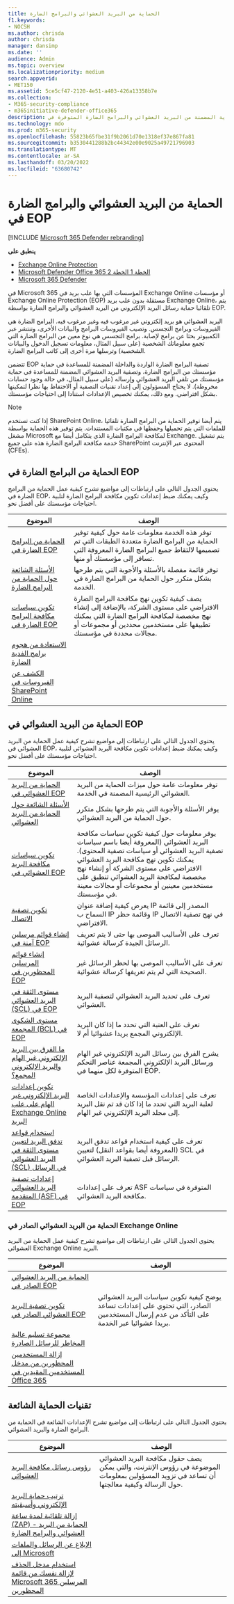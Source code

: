 ```yaml
---
title: الحماية من البريد العشوائي والبرامج الضارة
f1.keywords:
- NOCSH
ms.author: chrisda
author: chrisda
manager: dansimp
ms.date: ''
audience: Admin
ms.topic: overview
ms.localizationpriority: medium
search.appverid:
- MET150
ms.assetid: 5ce5cf47-2120-4e51-a403-426a13358b7e
ms.collection:
- M365-security-compliance
- m365initiative-defender-office365
description: يمكن للمسؤولين التعرف على الحماية المضمنة من البريد العشوائي والبرامج الضارة المتوفرة في Exchange Online Protection (EOP).
ms.technology: mdo
ms.prod: m365-security
ms.openlocfilehash: 55823b65fbe31f9b2061d70e1318ef37e867fa81
ms.sourcegitcommit: b3530441288b2bc44342e00e9025a49721796903
ms.translationtype: MT
ms.contentlocale: ar-SA
ms.lasthandoff: 03/20/2022
ms.locfileid: "63680742"
---
```

# <a name="anti-spam-and-anti-malware-protection-in-eop"></a>الحماية من البريد العشوائي والبرامج الضارة في EOP

[!INCLUDE [Microsoft 365 Defender rebranding](../includes/microsoft-defender-for-office.md)]

**ينطبق على**
- [Exchange Online Protection](exchange-online-protection-overview.md)
- [Microsoft Defender Office 365 الخطة 1 الخطة 2](defender-for-office-365.md)
- [Microsoft 365 Defender](../defender/microsoft-365-defender.md)

في Microsoft 365 المؤسسات التي بها علب بريد في Exchange Online أو مؤسسات Exchange Online Protection (EOP) مستقلة بدون علب بريد Exchange Online، يتم تلقائيا حماية رسائل البريد الإلكتروني من البريد العشوائي والبرامج الضارة بواسطة EOP.

البريد العشوائي هو بريد إلكتروني غير مرغوب فيه وغير مرغوب فيه. البرامج الضارة هي الفيروسات وبرامج التجسس. وتصيب الفيروسات البرامج والبيانات الأخرى، وتنتشر عبر الكمبيوتر بحثا عن برامج لإصابة. برامج التجسس هي نوع معين من البرامج الضارة التي تجمع معلوماتك الشخصية (على سبيل المثال، معلومات تسجيل الدخول والبيانات الشخصية) وترسلها مرة أخرى إلى كاتب البرامج الضارة.

تتضمن EOP تصفية البرامج الضارة الواردة والداخلة المضمنة للمساعدة في حماية مؤسستك من البرامج الضارة، وتصفية البريد العشوائي المضمنة للمساعدة في حماية مؤسستك من تلقي البريد العشوائي وإرساله (على سبيل المثال، في حالة وجود حسابات مخروطة). لا يحتاج المسؤولون إلى إعداد تقنيات التصفية أو الاحتفاظ بها نظرا لتمكينها بشكل افتراضي. ومع ذلك، يمكنك تخصيص الإعدادات استنادا إلى احتياجات مؤسستك.

> [!NOTE]
> إذا كنت تستخدم SharePoint Online، يتم أيضا توفير الحماية من البرامج الضارة تلقائيا للملفات التي يتم تحميلها وحفظها في مكتبات المستندات. يتم توفير هذه الحماية بواسطة مشغل Microsoft لمكافحة البرامج الضارة الذي يتكامل أيضا مع Exchange. يتم تشغيل خدمة مكافحة البرامج الضارة هذه على جميع SharePoint المحتوى عبر الإنترنت (CFEs).

## <a name="anti-malware-protection-in-eop"></a>الحماية من البرامج الضارة في EOP

يحتوي الجدول التالي على ارتباطات إلى مواضيع تشرح كيفية عمل الحماية من البرامج الضارة في EOP، وكيف يمكنك ضبط إعدادات تكوين مكافحة البرامج الضارة لتلبية احتياجات مؤسستك على أفضل نحو.

|الموضوع|الوصف|
|---|---|
|[الحماية من البرامج الضارة في EOP](anti-malware-protection.md)|توفر هذه الخدمة معلومات عامة حول كيفية توفير الحماية من البرامج الضارة متعددة الطبقات التي تم تصميمها لالتقاط جميع البرامج الضارة المعروفة التي تسافر إلى مؤسستك أو منها.|
|[الأسئلة الشائعة حول الحماية من البرامج الضارة](anti-malware-protection-faq-eop.yml)|توفر قائمة مفصلة بالأسئلة والأجوبة التي يتم طرحها بشكل متكرر حول الحماية من البرامج الضارة في الخدمة.|
|[تكوين سياسات مكافحة البرامج الضارة في EOP](configure-anti-malware-policies.md)|يصف كيفية تكوين نهج مكافحة البرامج الضارة الافتراضي على مستوى الشركة، بالإضافة إلى إنشاء نهج مخصصة لمكافحة البرامج الضارة التي يمكنك تطبيقها على مستخدمين محددين أو مجموعات أو مجالات محددة في مؤسستك.|
|[الاستعادة من هجوم برامج الفدية الضارة](recover-from-ransomware.md)||
|[الكشف عن الفيروسات في SharePoint Online](virus-detection-in-spo.md)|

## <a name="anti-spam-protection-in-eop"></a>الحماية من البريد العشوائي في EOP

يحتوي الجدول التالي على ارتباطات إلى مواضيع تشرح كيفية عمل الحماية من البريد العشوائي في EOP، وكيف يمكنك ضبط إعدادات تكوين مكافحة البريد العشوائي لتلبية احتياجات مؤسستك على أفضل نحو.

|الموضوع|الوصف|
|---|---|
|[الحماية من البريد العشوائي في EOP](anti-spam-protection.md)|توفر معلومات عامة حول ميزات الحماية من البريد العشوائي الرئيسية المضمنة في الخدمة.|
|[الأسئلة الشائعة حول الحماية من البريد العشوائي](anti-spam-protection-faq.yml)|يوفر الأسئلة والأجوبة التي يتم طرحها بشكل متكرر حول الحماية من البريد العشوائي.|
|[تكوين سياسات مكافحة البريد العشوائي في EOP](configure-your-spam-filter-policies.md)|يوفر معلومات حول كيفية تكوين سياسات مكافحة البريد العشوائي (المعروفة أيضا باسم سياسات تصفية البريد العشوائي أو سياسات تصفية المحتوى). يمكنك تكوين نهج مكافحة البريد العشوائي الافتراضي على مستوى الشركة أو إنشاء نهج مخصصة لمكافحة البريد العشوائي تنطبق على مستخدمين معينين أو مجموعات أو مجالات معينة في مؤسستك.|
|[تكوين تصفية الاتصال](configure-the-connection-filter-policy.md)|يعرض كيفية إضافة عنوان IP المصدر إلى قائمة السماح ب IP وقائمة حظر IP في نهج تصفية الاتصال الافتراضي.|
|[إنشاء قوائم مرسلين آمنة في EOP](create-safe-sender-lists-in-office-365.md)|تعرف على الأساليب الموصى بها حتى لا يتم تعريف الرسائل الجيدة كرسالة عشوائية.|
|[إنشاء قوائم المرسلين المحظورين في EOP](create-block-sender-lists-in-office-365.md)|تعرف على الأساليب الموصى بها لحظر الرسائل غير الصحيحة التي لم يتم تعريفها كرسالة عشوائية.|
|[مستوى الثقة في البريد العشوائي (SCL) في EOP](spam-confidence-levels.md)|تعرف على تحديد البريد العشوائي لتصفية البريد العشوائي.|
|[مستوى الشكوى المجمعة (BCL) في EOP](bulk-complaint-level-values.md)|تعرف على العتبة التي تحدد ما إذا كان البريد الإلكتروني المجمع بريدا عشوائيا أم لا.|
|[ما الفرق بين البريد الإلكتروني غير الهام والبريد الإلكتروني المجمع؟](what-s-the-difference-between-junk-email-and-bulk-email.md)|يشرح الفرق بين رسائل البريد الإلكتروني غير الهام ورسائل البريد الإلكتروني المجمعة عناصر التحكم المتوفرة لكل منهما في EOP.|
|[تكوين إعدادات البريد الإلكتروني غير الهام على علب Exchange Online البريد](configure-junk-email-settings-on-exo-mailboxes.md)|تعرف على إعدادات المؤسسة والإعدادات الخاصة لعلبة البريد التي تحدد ما إذا كان قد تم نقل البريد إلى مجلد البريد الإلكتروني غير الهام.|
|[استخدام قواعد تدفق البريد لتعيين مستوى الثقة في البريد العشوائي (SCL) في الرسائل](/exchange/security-and-compliance/mail-flow-rules/use-rules-to-set-scl)|تعرف على كيفية استخدام قواعد تدفق البريد (المعروفة أيضا بقواعد النقل) لتعيين SCL في الرسائل قبل تصفية البريد العشوائي.|
|[إعدادات تصفية البريد العشوائي المتقدمة (ASF) في EOP](advanced-spam-filtering-asf-options.md)|تعرف على إعدادات ASF المتوفرة في سياسات مكافحة البريد العشوائي.|

### <a name="outbound-spam-protection-in-exchange-online"></a>الحماية من البريد العشوائي الصادر في Exchange Online

يحتوي الجدول التالي على ارتباطات إلى مواضيع تشرح كيفية عمل الحماية من البريد العشوائي Exchange Online البريد.

|الموضوع|الوصف|
|---|---|
|[الحماية من البريد العشوائي الصادر في EOP](outbound-spam-controls.md)||
|[تكوين تصفية البريد العشوائي الصادر في EOP](configure-the-outbound-spam-policy.md)|يوضح كيفية تكوين سياسات البريد العشوائي الصادر، التي تحتوي على إعدادات تساعد على التأكد من عدم إرسال المستخدمين بريدا عشوائيا عبر الخدمة.|
|[مجموعة تسليم عالية المخاطر للرسائل الصادرة](high-risk-delivery-pool-for-outbound-messages.md)||
|[إزالة المستخدمين المحظورين من مدخل المستخدمين المقيدين في Office 365](removing-user-from-restricted-users-portal-after-spam.md)||

## <a name="common-protection-technologies"></a>تقنيات الحماية الشائعة

يحتوي الجدول التالي على ارتباطات إلى مواضيع تشرح الإعدادات الشائعة في الحماية من البرامج الضارة والبريد العشوائي.

|الموضوع|الوصف|
|---|---|
|[رؤوس رسائل مكافحة البريد العشوائي](anti-spam-message-headers.md)|يصف حقول مكافحة البريد العشوائي الموضوعة في رؤوس الإنترنت، والتي يمكن أن تساعد في تزويد المسؤولين بمعلومات حول الرسالة وكيفية معالجتها.|
|[ترتيب حماية البريد الإلكتروني وأسبقيته](how-policies-and-protections-are-combined.md)||
|[إزالة تلقائية لمدة ساعة (ZAP) - الحماية من البريد العشوائي والبرامج الضارة](zero-hour-auto-purge.md)||
|[الإبلاغ عن الرسائل والملفات إلى Microsoft](report-junk-email-messages-to-microsoft.md)||
|[استخدام مدخل الحذف لإزالة نفسك من قائمة Microsoft 365 المرسلين المحظورين](use-the-delist-portal-to-remove-yourself-from-the-office-365-blocked-senders-lis.md)||
